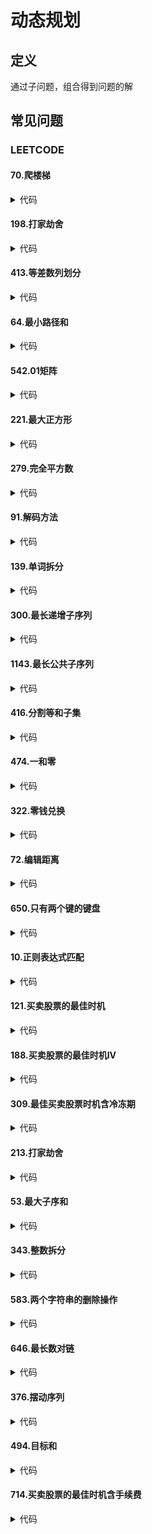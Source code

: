 # 动态规划 #

## 定义 ##
通过子问题，组合得到问题的解

## 常见问题 ##
### LEETCODE ###
#### 70.爬楼梯 ####
<details>
<summary>代码</summary>
<pre>
<code>
</code>
</pre>
</details>

#### 198.打家劫舍 ####
<details>
<summary>代码</summary>
<pre>
<code>
</code>
</pre>
</details>

#### 413.等差数列划分 ####
<details>
<summary>代码</summary>
<pre>
<code>
</code>
</pre>
</details>

#### 64.最小路径和 ####
<details>
<summary>代码</summary>
<pre>
<code>
</code>
</pre>
</details>

#### 542.01矩阵 ####
<details>
<summary>代码</summary>
<pre>
<code>
</code>
</pre>
</details>

#### 221.最大正方形 ####
<details>
<summary>代码</summary>
<pre>
<code>
</code>
</pre>
</details>

#### 279.完全平方数 ####
<details>
<summary>代码</summary>
<pre>
<code>
</code>
</pre>
</details>

#### 91.解码方法 ####
<details>
<summary>代码</summary>
<pre>
<code>
</code>
</pre>
</details>

#### 139.单词拆分 ####
<details>
<summary>代码</summary>
<pre>
<code>
</code>
</pre>
</details>

#### 300.最长递增子序列 ####
<details>
<summary>代码</summary>
<pre>
<code>
</code>
</pre>
</details>

#### 1143.最长公共子序列 ####
<details>
<summary>代码</summary>
<pre>
<code>
</code>
</pre>
</details>

#### 416.分割等和子集 ####
<details>
<summary>代码</summary>
<pre>
<code>
</code>
</pre>
</details>

#### 474.一和零 ####
<details>
<summary>代码</summary>
<pre>
<code>
</code>
</pre>
</details>

#### 322.零钱兑换 ####
<details>
<summary>代码</summary>
<pre>
<code>
</code>
</pre>
</details>

#### 72.编辑距离 ####
<details>
<summary>代码</summary>
<pre>
<code>
</code>
</pre>
</details>

#### 650.只有两个键的键盘 ####
<details>
<summary>代码</summary>
<pre>
<code>
</code>
</pre>
</details>

#### 10.正则表达式匹配 ####
<details>
<summary>代码</summary>
<pre>
<code>
</code>
</pre>
</details>

#### 121.买卖股票的最佳时机 ####
<details>
<summary>代码</summary>
<pre>
<code>
</code>
</pre>
</details>

#### 188.买卖股票的最佳时机IV ####
<details>
<summary>代码</summary>
<pre>
<code>
</code>
</pre>
</details>

#### 309.最佳买卖股票时机含冷冻期 ####
<details>
<summary>代码</summary>
<pre>
<code>
</code>
</pre>
</details>

#### 213.打家劫舍 ####
<details>
<summary>代码</summary>
<pre>
<code>
</code>
</pre>
</details>

#### 53.最大子序和 ####
<details>
<summary>代码</summary>
<pre>
<code>
</code>
</pre>
</details>

#### 343.整数拆分 ####
<details>
<summary>代码</summary>
<pre>
<code>
</code>
</pre>
</details>

#### 583.两个字符串的删除操作 ####
<details>
<summary>代码</summary>
<pre>
<code>
</code>
</pre>
</details>

#### 646.最长数对链 ####
<details>
<summary>代码</summary>
<pre>
<code>
</code>
</pre>
</details>

#### 376.摆动序列 ####
<details>
<summary>代码</summary>
<pre>
<code>
</code>
</pre>
</details>

#### 494.目标和 ####
<details>
<summary>代码</summary>
<pre>
<code>
</code>
</pre>
</details>

#### 714.买卖股票的最佳时机含手续费 ####
<details>
<summary>代码</summary>
<pre>
<code>
</code>
</pre>
</details>